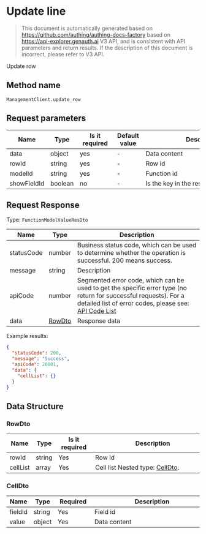 # Update line

<!--
Warning ⚠️:
Do not modify this document directly,
https://github.com/Authing/authing-docs-factory
Use this project to generate
-->

<LastUpdated />

> This document is automatically generated based on https://github.com/authing/authing-docs-factory based on https://api-explorer.genauth.ai V3 API, and is consistent with API parameters and return results. If the description of this document is incorrect, please refer to V3 API.

Update row

## Method name

`ManagementClient.update_row`

## Request parameters

| Name        | Type    | <div style="width:80px">Is it required</div> | <div style="width:60px">Default value</div> | <div style="width:300px">Description</div> | <div style="width:200px">Sample value</div> |
| ----------- | ------- | -------------------------------------------- | ------------------------------------------- | ------------------------------------------ | ------------------------------------------- |
| data        | object  | yes                                          | -                                           | Data content                               |                                             |
| rowId       | string  | yes                                          | -                                           | Row id                                     |                                             |
| modelId     | string  | yes                                          | -                                           | Function id                                |                                             |
| showFieldId | boolean | no                                           | -                                           | Is the key in the response a FieldId       |                                             |

## Request Response

Type: `FunctionModelValueResDto`

| Name       | Type                         | Description                                                                                                                                                                                                                                                                                                                                        |
| ---------- | ---------------------------- | -------------------------------------------------------------------------------------------------------------------------------------------------------------------------------------------------------------------------------------------------------------------------------------------------------------------------------------------------- |
| statusCode | number                       | Business status code, which can be used to determine whether the operation is successful. 200 means success.                                                                                                                                                                                                                                       |
| message    | string                       | Description                                                                                                                                                                                                                                                                                                                                        |
| apiCode    | number                       | Segmented error code, which can be used to get the specific error type (no return for successful requests). For a detailed list of error codes, please see: [API Code List](https://api-explorer.genauth.ai/?tag=group/%E5%BC%80%E5%8F%91%E5%87%86%E5%A4%87#tag/%E5%BC%80%E5%8F%91%E5%87%86%E5%A4%87/%E9%94%99%E8%AF%AF%E5%A4%84%E7%90%86/apiCode) |
| data       | <a href="#RowDto">RowDto</a> | Response data                                                                                                                                                                                                                                                                                                                                      |

Example results:

```json
{
  "statusCode": 200,
  "message": "Success",
  "apiCode": 20001,
  "data": {
    "cellList": {}
  }
}
```

## Data Structure

### <a id="RowDto"></a> RowDto

| Name     | Type   | <div style="width:80px">Is it required</div> | <div style="width:300px">Description</div>             | <div style="width:200px">Sample value</div> |
| -------- | ------ | -------------------------------------------- | ------------------------------------------------------ | ------------------------------------------- |
| rowId    | string | Yes                                          | Row id                                                 |                                             |
| cellList | array  | Yes                                          | Cell list Nested type: <a href="#CellDto">CellDto</a>. |                                             |

### <a id="CellDto"></a> CellDto

| Name    | Type   | <div style="width:80px">Required</div> | <div style="width:300px">Description</div> | <div style="width:200px">Sample value</div> |
| ------- | ------ | -------------------------------------- | ------------------------------------------ | ------------------------------------------- |
| fieldId | string | Yes                                    | Field id                                   |                                             |
| value   | object | Yes                                    | Data content                               |                                             |
